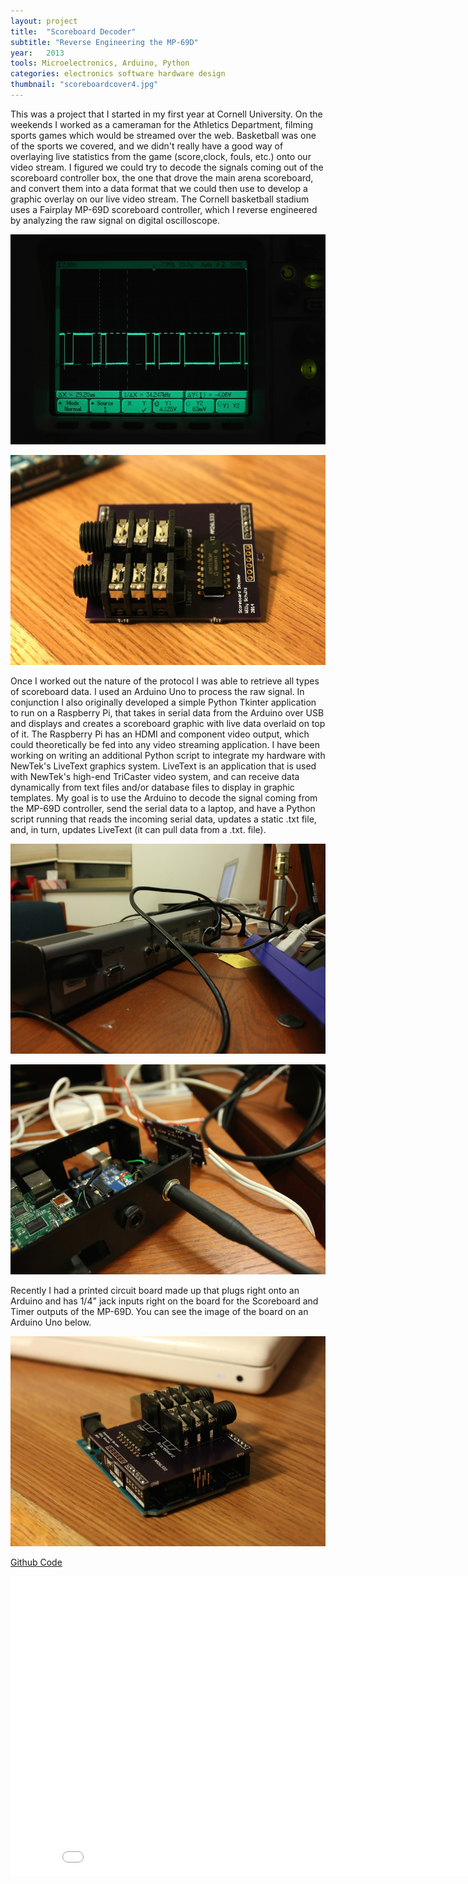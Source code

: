 ```yaml
---
layout: project
title:  "Scoreboard Decoder"
subtitle: "Reverse Engineering the MP-69D"
year:   2013
tools: Microelectronics, Arduino, Python
categories: electronics software hardware design
thumbnail: "scoreboardcover4.jpg"
---
```



This was a project that I started in my first year at Cornell University. On the weekends I worked as a cameraman for the Athletics Department, filming sports games which would be streamed over the web. Basketball was one of the sports we covered, and we didn't really have a good way of overlaying live statistics from the game (score,clock, fouls, etc.) onto our video stream. I figured we could try to decode the signals coming out of the scoreboard controller box, the one that drove the main arena scoreboard, and convert them into a data format that we could then use to develop a graphic overlay on our live video stream. The Cornell basketball stadium uses a Fairplay MP-69D scoreboard controller, which I reverse engineered by analyzing the raw signal on digital oscilloscope.

![alt text](/assets/signal1.jpg)

![alt text](/assets/purple1.jpg)



Once I worked out the nature of the protocol I was able to retrieve all types of scoreboard data. I used an Arduino Uno to process the raw signal. In conjunction I also originally developed a simple Python Tkinter application to run on a Raspberry Pi, that takes in serial data from the Arduino over USB and displays and creates a scoreboard graphic with live data overlaid on top of it. The Raspberry Pi has an HDMI and component video output, which could theoretically be fed into any video streaming application. I have been working on writing an additional Python script to integrate my hardware with NewTek's LiveText graphics system. LiveText is an application that is used with NewTek's high-end TriCaster video system, and can receive data dynamically from text files and/or database files to display in graphic templates. My goal is to use the Arduino to decode the signal coming from the MP-69D controller, send the serial data to a laptop, and have a Python script running that reads the incoming serial data, updates a static .txt file, and, in turn, updates LiveText (it can pull data from a .txt. file).

![alt text](/assets/mp69ports1.jpg)

![alt text](/assets/arduino1.jpg)

Recently I had a printed circuit board made up that plugs right onto an Arduino and has 1/4" jack inputs right on the board for the Scoreboard and Timer outputs of the MP-69D. You can see the image of the board on an Arduino Uno below.

![alt text](/assets/shield1.jpg)

[Github Code](https://github.com/will62794/MP-69D-Scoreboard-Decoder)

<iframe width="853" height="480" src="//www.youtube.com/embed/JgkRyoUVtak" frameborder="0" allowfullscreen></iframe>




